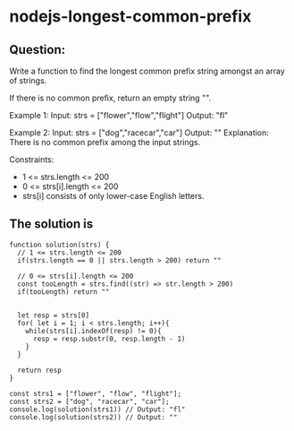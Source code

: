 # nodejs-longest-common-prefix
## Question:
Write a function to find the longest common prefix string amongst an array of strings.

If there is no common prefix, return an empty string "".

Example 1:
Input: strs = ["flower","flow","flight"]
Output: "fl"


Example 2:
Input: strs = ["dog","racecar","car"]
Output: ""
Explanation: There is no common prefix among the input strings.

Constraints:
* 1 <= strs.length <= 200
* 0 <= strs[i].length <= 200
* strs[i] consists of only lower-case English letters.


## The solution is
```
function solution(strs) {
  // 1 <= strs.length <= 200
  if(strs.length == 0 || strs.length > 200) return ""

  // 0 <= strs[i].length <= 200
  const tooLength = strs.find((str) => str.length > 200)
  if(tooLength) return ""


  let resp = strs[0]
  for( let i = 1; i < strs.length; i++){
    while(strs[i].indexOf(resp) != 0){
      resp = resp.substr(0, resp.length - 1)
    }
  }

  return resp
}

const strs1 = ["flower", "flow", "flight"];
const strs2 = ["dog", "racecar", "car"];
console.log(solution(strs1)) // Output: "fl"
console.log(solution(strs2)) // Output: ""
```
